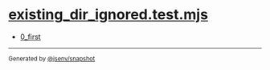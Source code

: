 # [existing_dir_ignored.test.mjs](../existing_dir_ignored.test.mjs)



- [0_first](0_first/0_first.md)

---

<sub>
  Generated by <a href="https://github.com/jsenv/core/tree/main/packages/independent/snapshot">@jsenv/snapshot</a>
</sub>